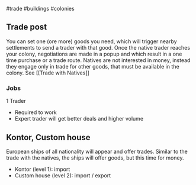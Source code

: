 #trade #buildings #colonies
## Trade post
You can set one (ore more) goods you need, which will trigger nearby settlements to send a trader with that good. Once the native trader reaches your colony, negotiations are made in a popup and which result in a one time purchase or a trade route. Natives are not interested in money, instead they engage only in trade for other goods, that must be available in the colony. See [[Trade with Natives]]
### Jobs
1 Trader
- Required to work
- Expert trader will get better deals and higher volume

## Kontor, Custom house
European ships of all nationality will appear and offer trades. Similar to the trade with the natives, the ships will offer goods, but this time for money.
- Kontor (level 1): import
- Custom house (level 2): import / export
